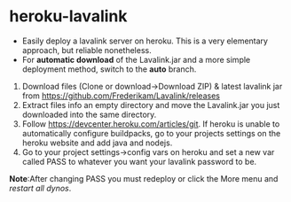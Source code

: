 # heroku-lavalink
* Easily deploy a lavalink server on heroku. This is a very elementary approach, but reliable nonetheless.
* For **automatic download** of the Lavalink.jar and a more simple deployment method, switch to the **auto** branch.

1. Download files (Clone or download->Download ZIP) & latest lavalink jar from https://github.com/Frederikam/Lavalink/releases
2. Extract files info an empty directory and move the Lavalink.jar you just downloaded into the same directory.
3. Follow https://devcenter.heroku.com/articles/git.
If heroku is unable to automatically configure buildpacks, go to your projects settings on the heroku website and add java and nodejs.
4. Go to your project settings->config vars on heroku and set a new var called PASS to whatever you want your lavalink password to be.

**Note**:After changing PASS you must redeploy or click the More menu and *restart all dynos*.

